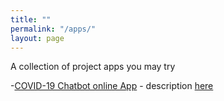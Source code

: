 ```yaml
---
title: ""
permalink: "/apps/"
layout: page
---
```


A collection of project apps you may try 

-[COVID-19 Chatbot online App](https://ncov-bot-app.herokuapp.com/) - description [here](https://bilha-analytics.github.io/Retrieval-based-Chatbot/)